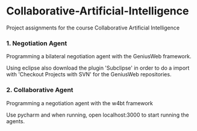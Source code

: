 # Collaborative-Artificial-Intelligence
Project assignments for the course Collaborative Artificial Intelligence

### 1. Negotiation Agent
Programming a bilateral negotiation agent with the GeniusWeb framework.

Using eclipse also download the plugin 'Subclipse' in order to do a import with 'Checkout Projects with SVN' for the GeniusWeb repositories.

### 2. Collaborative Agent
Programming a negotiation agent with the w4bt framework

Use pycharm and when running, open localhost:3000 to start running the agents.
